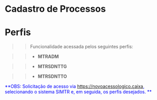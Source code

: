 # Cadastro de Processos

# Perfis

>> Funcionalidade acessada pelos seguintes perfis: 
	  
>> + **MTRADM**
 
>> + **MTRSDNTTG**

>> + **MTRSDNTTO**

<span style="color:blue">**OBS: Solicitação de acesso via <span style="color:blue">https://novoacessologico.caixa</span>, selecionando o sistema SIMTR e, em seguida, os perfis desejados. **</span>


